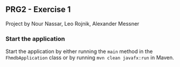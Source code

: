 ## PRG2 - Exercise 1
Project by Nour Nassar, Leo Rojnik, Alexander Messner
### Start the application
Start the application by either running the `main` method in the `FhmdbApplication` class or by running `mvn clean javafx:run` in Maven.
